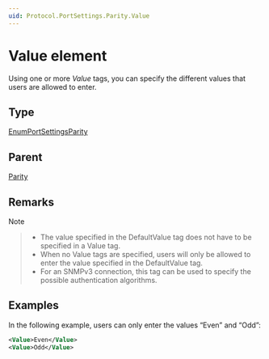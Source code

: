 ```yaml
---
uid: Protocol.PortSettings.Parity.Value
---
```


# Value element

Using one or more *Value* tags, you can specify the different values that users are allowed to enter.

## Type

[EnumPortSettingsParity](xref:Protocol-EnumPortSettingsParity)

## Parent

[Parity](xref:Protocol.PortSettings.Parity)

## Remarks

> [!NOTE]

> - The value specified in the DefaultValue tag does not have to be specified in a Value tag.
> - When no Value tags are specified, users will only be allowed to enter the value specified in the DefaultValue tag.
> - For an SNMPv3 connection, this tag can be used to specify the possible authentication algorithms.

## Examples

In the following example, users can only enter the values “Even” and “Odd”:

```xml
<Value>Even</Value>
<Value>Odd</Value>
```
